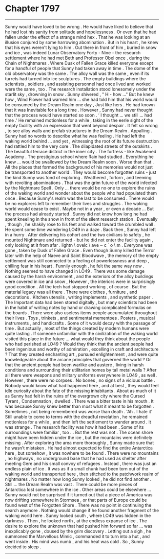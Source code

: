 
# Chapter 1797


---

Sunny would have loved to be wrong . He would have liked to believe that he had lost his sanity from solitude and hopelessness . Or even that he had fallen under the effect of a strange mind hex .
That he was looking at an illusion conjured by some harrowing abomination .
But in his heart , he knew that his eyes weren't lying to him . Out there in front of him , buried in snow and ice , was indeed Lunar Observatory Forty - Nine - the research settlement where he had met Beth and Professor Obel once , during the Chain of Nightmares . Where Dusk of Fallen Grace killed everyone except for a handful of people that Sunny had taken away in time .
The dome of the old observatory was the same . The alloy wall was the same , even if its turrets had turned into ice sculptures . The empty buildings where the scientists , soldiers , and assisting personnel had once lived and worked were the same , too .
The research installation stood lonesomely under the starlit sky , drowning in snow . Sunny shivered ,
" H - how ..."
But he knew how , Wind Flower had warned him ... she had told him that his world would be consumed by the Dream Realm one day , Just like hers . He had known that it was Inevitable for a long time .
However , Sunny had never thought that the process would have started so soon .
‘ I thought ... we still ... had time .’
He remained motionless for a while , taking in the eerle sight of the empty facility with an expression that went beyond despair .
It felt so wrong , to see alloy walls and prefab structures in the Dream Realm .
Appalling .
Sunny had no words to describe what he was feeling . He had left the waking world behind ... and yet , witnessing the root of its future destruction had rattled him to the very core .
The dilapidated streets of the outskirts . The beautiful terrace district in the inner city . The fortress - like Awakened Academy . The prestigious school where Rain had studied . Everything he knew ... would be swallowed by the Dream Realm soon .
Worse than that . All the places that formed the background of his memories would not just be transported to another world . They would become forgotten ruins - just the kind Sunny was fond of exploring . Weathered , forlorn , and teeming with revolting abominations .
That was the grim future of the world infected by the Nightmare Spell .
Only ... there would be no one to explore the ruins of the waking world and wonder about the people who had populated them once . Because Sunny's realm was the last to be consumed . There would be no explorers left to remember their lives and struggles .
The waking world would cease to exist . Maybe not in a year , or even a decade ...
But the process had already started .
Sunny did not know how long he had spent kneeling in the snow in front of the silent research station . Eventually , though , he shakily rose to his feet and walked toward the crumbled wall .
He spent some time wandering LO49 in a daze .
Back then , Sunny had left in a hurry . After delivering his cohort and the two civilians to safety , he mounted Nightmare and returned - but he did not enter the facility again , only looking at it from afar . lіghtn \ оvеlс \ аvе ~ c ` о \ m . Everyone was gone , taken by Dusk of Fallen Grace .
Even though Sunny killed the Terror later with the help of Naeve and Saint Bloodwave , the memory of the empty settlement was still connected to a feeling of powerlessness and deep , chilling fear in his heart .
Funnily enough , he felt the same way now . Nothing seemed to have changed in LO49 . There was some damage caused by the harsh environment , and the exteriors of the alloy buildings were covered in ice and snow , However , the interiors were in surprisingly good condition .
All the tech had stopped working , of course . But the material legacy was all there .
There were clothes , furniture , and decorations . Kitchen utensils , writing Implements , and synthetic paper . The Important data had been stored digitally , but many scientists had been in the habit of writing notes by hand or drawing complicated formulas on the boards .
There were also useless items people accumulated throughout their lives . Toys , trinkets , and sentimental mementoes . Posters , musical instruments , and handicrafts .
Some of it would decay with the passage of time . But actually , most of the things created by modern humans were quite lasting .
If someone unfamiliar with the civilization of the waking world visited this place in the future ... what would they think about the people who had perished at LO49 ?
Would they think that the ancient people had been ingenious and worthy of admiration , excelling in craft and architecture ? That they created enchanting art , pursued enlightenment , and were quite knowledgeable about the arcane principles that governed the world ?
Or that the ancient people had been warlike and austere , living in harsh conditions and surrounding their utilitarian homes by tall metal walls ? After all there were weapons and military uniforms everywhere in LO49 , as well .
However , there were no corpses . No bones , no signs of a vicious battle . Nobody would know what had happened here , and at best , they would feel idle curiosity about the fate of the missing inhabitants .
About as much of it as Sunny had felt in the ruins of the overgrown city where the Cursed Tyrant , Condemnation , dwelled .
There was a bitter taste in his mouth .
It was because Sunny knew better than most what it meant to be forgotten .
Sometimes , not being remembered was worse than death .
'Ah . I hate it'
Still unable to come to terms with the dreadful revelation , he remained motionless for a while , and then left the settlement to wander around .
It was strange .
The research facility was how it had been . Some of its surroundings were familiar , too ...
But the rest was not .
The ocean shore might have been hidden under the ice , but the mountains were definitely missing . After exploring the area more thoroughly , Sunny made sure that he wasn't mistaken .
He had almost expected to find the entire Antarctica here , but somehow , it was nowhere to be found . There were no mountains , no highways , no underground base that he had used as shelter after meeting Gere and his small convoy of refugees .
Instead , there was just an endless plain of ice .
It was as if a small chunk had been torn out of the waking world and transported here , then stitched to the patchwork realm of nightmares .
No matter how long Sunny looked , he did not find another .
Still ... the Dream Realm was vast .
There could be more pieces of Antarctica lost somewhere in the ice . Other areas could be elsewhere ... Sunny would not be surprised if it turned out that a piece of America was now drifting somewhere in Stormsea , or that parts of Europe could be found west of the Forgotten Shore .
There was no point in continuing the search anymore . Nothing would change if he found another fragment of the waking world here .
Sunny looked south , where LO49 was hidden in the darkness .
Then , he looked north , at the endless expanse of ice .
The desire to explore the unknown that had pushed him forward so far ... was inexplicably gone , doused by the grim discovery .
Letting out a sigh , he summoned the Marvellous Mimic , commanded it to turn into a hut , and went inside .
His mind was numb , and his heat was cold .
So , Sunny decided to sleep .

---

